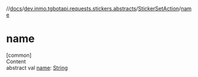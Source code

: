 //[docs](../../../index.md)/[dev.inmo.tgbotapi.requests.stickers.abstracts](../index.md)/[StickerSetAction](index.md)/[name](name.md)



# name  
[common]  
Content  
abstract val [name](name.md): [String](https://kotlinlang.org/api/latest/jvm/stdlib/kotlin/-string/index.html)  



